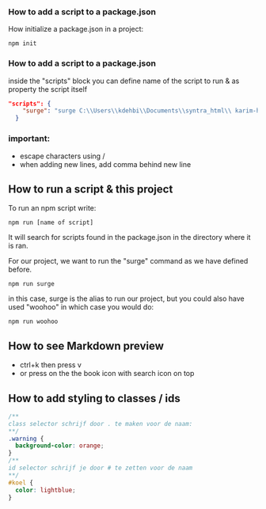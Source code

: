 ### How to add a script to a package.json

How initialize a package.json in a project:

```
npm init
```

### How to add a script to a package.json

inside the "scripts" block you can define name of the script to run & as property the script itself



```json
"scripts": {
    "surge": "surge C:\\Users\\kdehbi\\Documents\\syntra_html\\ karim-html-css-syntra_2023.surge.sh"
  }
```

### important:
- escape characters using /
- when adding new lines, add comma behind new line

## How to run a script & this project

To run an npm script write:

```
npm run [name of script]
```
It will search for scripts found in the package.json in the directory where it is ran.

For our project, we want to run the "surge" command as we have defined before.
```
npm run surge
```

in this case, surge is the alias to run our project, but you could also have used "woohoo" in which case you would do:

```
npm run woohoo
```


## How to see Markdown preview

- ctrl+k then press v
- or press on the the book icon with search icon on top

## How to add styling to classes / ids
```CSS
/** 
class selector schrijf door . te maken voor de naam:
**/
.warning {
  background-color: orange;
}
/**
id selector schrijf je door # te zetten voor de naam
**/
#koel {
  color: lightblue;
}
```